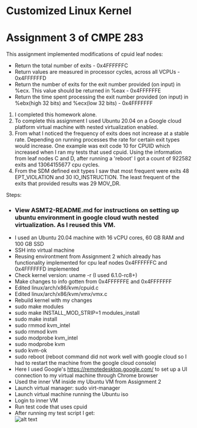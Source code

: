 Customized Linux Kernel
============

# Assignment 3 of CMPE 283

This assignment implemented modifications of cpuid leaf nodes:  
- Return the total number of exits - 0x4FFFFFFC 
- Return values are measured in processor cycles, across all VCPUs - 0x4FFFFFFD
- Return the number of exits for the exit number provided (on input) in %ecx. This value should be returned in %eax  - 0x4FFFFFFE  
- Return the time spent processing the exit number provided (on input) in %ebx(high 32 bits) and %ecx(low 32 bits) - 0x4FFFFFFF

1) I completed this homework alone.
2) To complete this assignment I used Ubuntu 20.04 on a Google cloud platform virtual machine with nested virtualization enabled.
3) From what I noticed the frequency of exits does not increase at a stable rate. Depending on running processes the rate for certain exit types would increase. One example was exit code 10 for CPUID which increased when I ran my tests that used cpuid. Using the information from leaf nodes C and D, after running a 'reboot' I got a count of 922582 exits and 13064155677 cpu cycles.
4) From the SDM defined exit types I saw that most frequent were exits 48 EPT_VIOLATION and 30 IO_INSTRUCTION. The least frequent of the exits that provided results was 29 MOV_DR.



Steps: 
* ### View ASMT2-README.md for instructions on setting up ubuntu environment in google cloud wuth nested virtualization. As I reused this VM.
* I used an Ubuntu 20.04 machine with 16 vCPU cores, 60 GB RAM and 100 GB SSD
* SSH into virtual machine
* Reusing environtment from Assignment 2 which already has functionality implemented for cpu leaf nodes 0x4FFFFFFC and 0x4FFFFFFD implemented
* Check kernel version: uname -r (I used 6.1.0-rc8+)
* Make changes to info gotten from 0x4FFFFFFE and 0x4FFFFFFF
* Edited linux/arch/x86/kvm/cpuid.c
* Edited linux/arch/x86/kvm/vmx/vmx.c
* Rebuild kernel with my changes
* sudo make modules
* sudo make INSTALL_MOD_STRIP=1 modules_install
* sudo make install
* sudo rmmod kvm_intel
* sudo rmmod kvm
* sudo modprobe kvm_intel
* sudo modprobe kvm
* sudo kvm-ok
* sudo reboot (reboot command did not work well with google cloud so I had to restart the machine from the google cloud console)
* Here I used Google's https://remotedesktop.google.com/ to set up a UI connection to my virtual machine through Chrome browser
* Used the inner VM inside my Ubuntu VM from Assignment 2
* Launch virtual manager: sudo virt-manager
* Launch virtual machine running the Ubuntu iso
* Login to inner VM
* Run test code that uses cpuid
* After running my test script I get:  
![alt text](https://i.imgur.com/QZMf5Zk.png)
